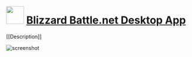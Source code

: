 ﻿# <img src="https://cdn.jsdelivr.net/gh/chtof/chocolatey-packages/manual/battle-net/battle-net.png" width="48" height="48"/> [Blizzard Battle.net Desktop App](https://chocolatey.org/packages/battle-net)

[[Description]]

![screenshot](https://cdn.jsdelivr.net/gh/chtof/chocolatey-packages/manual/battle-net/screenshot.png)